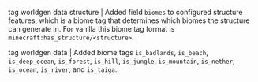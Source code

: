 tag worldgen data structure | Added field `biomes` to configured structure features, which is a biome tag that determines which biomes the structure can generate in. For vanilla this biome tag format is `minecraft:has_structure/<structure>`.

tag worldgen data | Added biome tags `is_badlands`, `is_beach`, `is_deep_ocean`, `is_forest`, `is_hill`, `is_jungle`, `is_mountain`, `is_nether`, `is_ocean`, `is_river`, and `is_taiga`.
